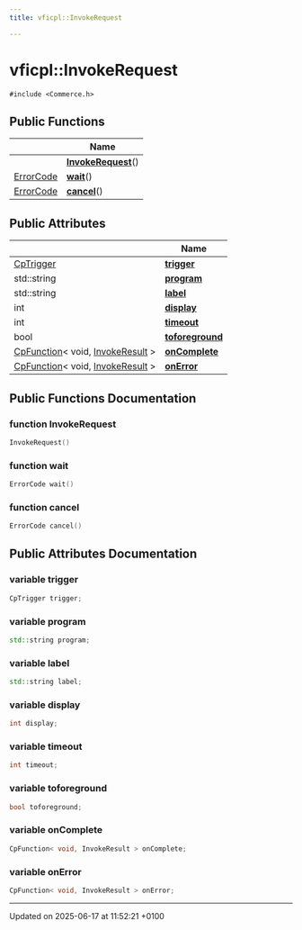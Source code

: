 ```yaml
---
title: vficpl::InvokeRequest

---
```


# vficpl::InvokeRequest






`#include <Commerce.h>`

## Public Functions

|                | Name           |
| -------------- | -------------- |
| | **[InvokeRequest](structvficpl_1_1_invoke_request.md#function-invokerequest)**() |
| [ErrorCode](namespacevficpl.md#enum-errorcode) | **[wait](structvficpl_1_1_invoke_request.md#function-wait)**() |
| [ErrorCode](namespacevficpl.md#enum-errorcode) | **[cancel](structvficpl_1_1_invoke_request.md#function-cancel)**() |

## Public Attributes

|                | Name           |
| -------------- | -------------- |
| [CpTrigger](namespacevficpl.md#enum-cptrigger) | **[trigger](structvficpl_1_1_invoke_request.md#variable-trigger)**  |
| std::string | **[program](structvficpl_1_1_invoke_request.md#variable-program)**  |
| std::string | **[label](structvficpl_1_1_invoke_request.md#variable-label)**  |
| int | **[display](structvficpl_1_1_invoke_request.md#variable-display)**  |
| int | **[timeout](structvficpl_1_1_invoke_request.md#variable-timeout)**  |
| bool | **[toforeground](structvficpl_1_1_invoke_request.md#variable-toforeground)**  |
| [CpFunction](classvficpl_1_1_cp_function.md)< void, [InvokeResult](structvficpl_1_1_invoke_result.md) > | **[onComplete](structvficpl_1_1_invoke_request.md#variable-oncomplete)**  |
| [CpFunction](classvficpl_1_1_cp_function.md)< void, [InvokeResult](structvficpl_1_1_invoke_result.md) > | **[onError](structvficpl_1_1_invoke_request.md#variable-onerror)**  |

## Public Functions Documentation

### function InvokeRequest

```cpp
InvokeRequest()
```


### function wait

```cpp
ErrorCode wait()
```


### function cancel

```cpp
ErrorCode cancel()
```


## Public Attributes Documentation

### variable trigger

```cpp
CpTrigger trigger;
```


### variable program

```cpp
std::string program;
```


### variable label

```cpp
std::string label;
```


### variable display

```cpp
int display;
```


### variable timeout

```cpp
int timeout;
```


### variable toforeground

```cpp
bool toforeground;
```


### variable onComplete

```cpp
CpFunction< void, InvokeResult > onComplete;
```


### variable onError

```cpp
CpFunction< void, InvokeResult > onError;
```


-------------------------------

Updated on 2025-06-17 at 11:52:21 +0100